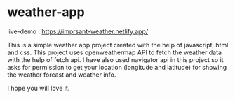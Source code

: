# weather-app
live-demo : https://imprsant-weather.netlify.app/

This is a simple weather app project created with the help of javascript, html and css. 
This project uses openweathermap API to fetch the weather data with the help of fetch api.
I have also used navigator api in this project so it asks for permission to get your location (longitude and latitude) for showing the weather forcast and weather info.

I hope you will love it.
